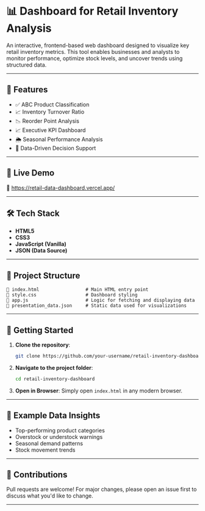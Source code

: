 # 📊 Dashboard for Retail Inventory Analysis

An interactive, frontend-based web dashboard designed to visualize key retail inventory metrics. This tool enables businesses and analysts to monitor performance, optimize stock levels, and uncover trends using structured data.

---

## 🔧 Features

* ✅ ABC Product Classification
* 📈 Inventory Turnover Ratio
* 📉 Reorder Point Analysis
* 📈 Executive KPI Dashboard
* 🌦 Seasonal Performance Analysis
* 🧠 Data-Driven Decision Support

---

## 💽 Live Demo

🔗 https://retail-data-dashboard.vercel.app/

---

## 🛠 Tech Stack

* **HTML5**
* **CSS3**
* **JavaScript (Vanilla)**
* **JSON (Data Source)**

---

## 📁 Project Structure

```
🔹 index.html                 # Main HTML entry point
🔹 style.css                  # Dashboard styling
🔹 app.js                     # Logic for fetching and displaying data
🔹 presentation_data.json     # Static data used for visualizations
```

---

## 🚀 Getting Started

1. **Clone the repository**:

   ```bash
   git clone https://github.com/your-username/retail-inventory-dashboard.git
   ```

2. **Navigate to the project folder**:

   ```bash
   cd retail-inventory-dashboard
   ```

3. **Open in Browser**:
   Simply open `index.html` in any modern browser.

---

## 📆 Example Data Insights

* Top-performing product categories
* Overstock or understock warnings
* Seasonal demand patterns
* Stock movement trends

---

## 🤝 Contributions

Pull requests are welcome! For major changes, please open an issue first to discuss what you'd like to change.

---
